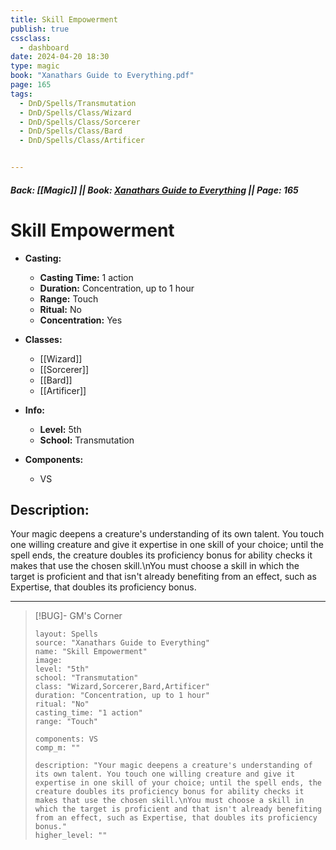 ```yaml
---
title: Skill Empowerment
publish: true
cssclass:
  - dashboard
date: 2024-04-20 18:30
type: magic
book: "Xanathars Guide to Everything.pdf"
page: 165
tags:
  - DnD/Spells/Transmutation
  - DnD/Spells/Class/Wizard
  - DnD/Spells/Class/Sorcerer
  - DnD/Spells/Class/Bard
  - DnD/Spells/Class/Artificer


---
```


##### Back: [[Magic]] || Book: [Xanathars Guide to Everything](https://drive.google.com/drive/folders/1O5bhpYizcIT5xxAoLOuzCRht_PVS7VSG?usp=sharing) || Page: 165

# Skill Empowerment

- **Casting:**
    - **Casting Time:** 1 action
    - **Duration:** Concentration, up to 1 hour
    - **Range:** Touch
    - **Ritual:** No
    - **Concentration:** Yes
- **Classes:**
    - [[Wizard]]
    - [[Sorcerer]]
    - [[Bard]]
    - [[Artificer]]

- **Info:**
    - **Level:** 5th
    - **School:** Transmutation
- **Components:**
    - VS


## Description:
Your magic deepens a creature's understanding of its own talent. You touch one willing creature and give it expertise in one skill of your choice; until the spell ends, the creature doubles its proficiency bonus for ability checks it makes that use the chosen skill.\nYou must choose a skill in which the target is proficient and that isn't already benefiting from an effect, such as Expertise, that doubles its proficiency bonus.



---

> [!BUG]- GM's Corner
>
> ```statblock
> layout: Spells
> source: "Xanathars Guide to Everything"
> name: "Skill Empowerment"
> image: 
> level: "5th"
> school: "Transmutation"
> class: "Wizard,Sorcerer,Bard,Artificer"
> duration: "Concentration, up to 1 hour"
> ritual: "No"
> casting_time: "1 action"
> range: "Touch"
>
> components: VS
> comp_m: ""
>
> description: "Your magic deepens a creature's understanding of its own talent. You touch one willing creature and give it expertise in one skill of your choice; until the spell ends, the creature doubles its proficiency bonus for ability checks it makes that use the chosen skill.\nYou must choose a skill in which the target is proficient and that isn't already benefiting from an effect, such as Expertise, that doubles its proficiency bonus."
> higher_level: ""
> ```
